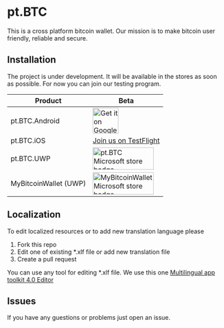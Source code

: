 # pt.BTC
This is a cross platform bitcoin wallet. Our mission is to make bitcoin user friendly, reliable and secure.

## Installation
The project is under development. It will be available in the stores as soon as possible. For now you can join our testing program.

|Product       |Beta      |
|--------------|-----------|
|pt.BTC.Android|<a href='https://play.google.com/store/apps/details?id=net.panteam.pt.BTC&utm_source=Github&pcampaignid=MKT-Other-global-all-co-prtnr-py-PartBadge-Mar2515-1&utm_source=badge&utm_campaign=github&pcampaignid=MKT-Other-global-all-co-prtnr-py-PartBadge-Mar2515-1'><img alt='Get it on Google Play' src='https://play.google.com/intl/en/badges/images/generic/en_badge_web_generic.png' height='60'/></a>|
|pt.BTC.iOS|<a href='https://testflight.apple.com/join/0iUXrCZh'>Join us on TestFlight</a>|
|pt.BTC.UWP|<a href='https://www.microsoft.com/store/apps/9NRVR5Z2CWHW?cid=storebadge&ocid=badge'><img src='https://developer.microsoft.com/en-us/store/badges/images/English_get-it-from-MS.png' alt='pt.BTC Microsoft store badge' style='width: 142px; height: 52px;'/></a>|
|MyBitcoinWallet (UWP)|<a href='https://www.microsoft.com/store/apps/9NQ19N0HH724?cid=storebadge&ocid=badge'><img src='https://developer.microsoft.com/en-us/store/badges/images/English_get-it-from-MS.png' alt='MyBitcoinWallet Microsoft store badge' style='width: 142px; height: 52px;'/></a>|

## Localization
To edit localized resources or to add new translation language please 
1. Fork this repo
2. Edit one of existing *.xlf file or add new translation file
3. Create a pull request

You can use any tool for editing *.xlf file. We use this one [Multilingual app toolkit 4.0 Editor](https://developer.microsoft.com/en-us/windows/develop/multilingual-app-toolkit)

## Issues
If you have any guestions or problems just open an issue.